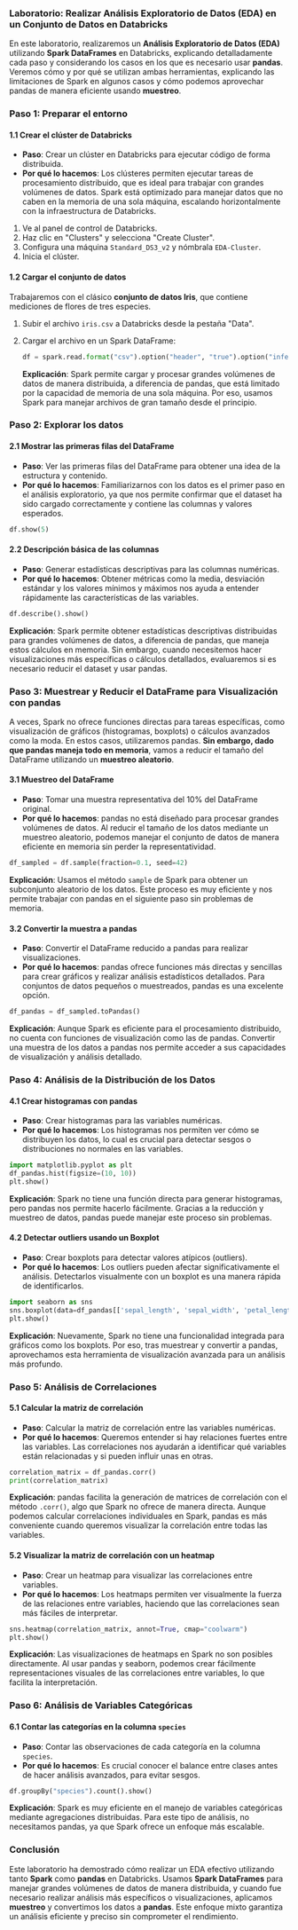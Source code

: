 ### Laboratorio: Realizar Análisis Exploratorio de Datos (EDA) en un Conjunto de Datos en Databricks

En este laboratorio, realizaremos un **Análisis Exploratorio de Datos (EDA)** utilizando **Spark DataFrames** en Databricks, explicando detalladamente cada paso y considerando los casos en los que es necesario usar **pandas**. Veremos cómo y por qué se utilizan ambas herramientas, explicando las limitaciones de Spark en algunos casos y cómo podemos aprovechar pandas de manera eficiente usando **muestreo**.

### Paso 1: **Preparar el entorno**

#### 1.1 Crear el clúster de Databricks

- **Paso**: Crear un clúster en Databricks para ejecutar código de forma distribuida.
- **Por qué lo hacemos**: Los clústeres permiten ejecutar tareas de procesamiento distribuido, que es ideal para trabajar con grandes volúmenes de datos. Spark está optimizado para manejar datos que no caben en la memoria de una sola máquina, escalando horizontalmente con la infraestructura de Databricks.

1. Ve al panel de control de Databricks.
2. Haz clic en "Clusters" y selecciona "Create Cluster".
3. Configura una máquina `Standard_DS3_v2` y nómbrala `EDA-Cluster`.
4. Inicia el clúster.

#### 1.2 Cargar el conjunto de datos

Trabajaremos con el clásico **conjunto de datos Iris**, que contiene mediciones de flores de tres especies.

1. Subir el archivo `iris.csv` a Databricks desde la pestaña "Data".
2. Cargar el archivo en un Spark DataFrame:

   ```python
   df = spark.read.format("csv").option("header", "true").option("inferSchema", "true").load("/FileStore/tables/iris.csv")
   ```

   **Explicación**: Spark permite cargar y procesar grandes volúmenes de datos de manera distribuida, a diferencia de pandas, que está limitado por la capacidad de memoria de una sola máquina. Por eso, usamos Spark para manejar archivos de gran tamaño desde el principio.

### Paso 2: **Explorar los datos**

#### 2.1 Mostrar las primeras filas del DataFrame

- **Paso**: Ver las primeras filas del DataFrame para obtener una idea de la estructura y contenido.
- **Por qué lo hacemos**: Familiarizarnos con los datos es el primer paso en el análisis exploratorio, ya que nos permite confirmar que el dataset ha sido cargado correctamente y contiene las columnas y valores esperados.

```python
df.show(5)
```

#### 2.2 Descripción básica de las columnas

- **Paso**: Generar estadísticas descriptivas para las columnas numéricas.
- **Por qué lo hacemos**: Obtener métricas como la media, desviación estándar y los valores mínimos y máximos nos ayuda a entender rápidamente las características de las variables.

```python
df.describe().show()
```

   **Explicación**: Spark permite obtener estadísticas descriptivas distribuidas para grandes volúmenes de datos, a diferencia de pandas, que maneja estos cálculos en memoria. Sin embargo, cuando necesitemos hacer visualizaciones más específicas o cálculos detallados, evaluaremos si es necesario reducir el dataset y usar pandas.

### Paso 3: **Muestrear y Reducir el DataFrame para Visualización con pandas**

A veces, Spark no ofrece funciones directas para tareas específicas, como visualización de gráficos (histogramas, boxplots) o cálculos avanzados como la moda. En estos casos, utilizaremos pandas. **Sin embargo, dado que pandas maneja todo en memoria**, vamos a reducir el tamaño del DataFrame utilizando un **muestreo aleatorio**.

#### 3.1 Muestreo del DataFrame

- **Paso**: Tomar una muestra representativa del 10% del DataFrame original.
- **Por qué lo hacemos**: pandas no está diseñado para procesar grandes volúmenes de datos. Al reducir el tamaño de los datos mediante un muestreo aleatorio, podemos manejar el conjunto de datos de manera eficiente en memoria sin perder la representatividad.

```python
df_sampled = df.sample(fraction=0.1, seed=42)
```

   **Explicación**: Usamos el método `sample` de Spark para obtener un subconjunto aleatorio de los datos. Este proceso es muy eficiente y nos permite trabajar con pandas en el siguiente paso sin problemas de memoria.

#### 3.2 Convertir la muestra a pandas

- **Paso**: Convertir el DataFrame reducido a pandas para realizar visualizaciones.
- **Por qué lo hacemos**: pandas ofrece funciones más directas y sencillas para crear gráficos y realizar análisis estadísticos detallados. Para conjuntos de datos pequeños o muestreados, pandas es una excelente opción.

```python
df_pandas = df_sampled.toPandas()
```

   **Explicación**: Aunque Spark es eficiente para el procesamiento distribuido, no cuenta con funciones de visualización como las de pandas. Convertir una muestra de los datos a pandas nos permite acceder a sus capacidades de visualización y análisis detallado.

### Paso 4: **Análisis de la Distribución de los Datos**

#### 4.1 Crear histogramas con pandas

- **Paso**: Crear histogramas para las variables numéricas.
- **Por qué lo hacemos**: Los histogramas nos permiten ver cómo se distribuyen los datos, lo cual es crucial para detectar sesgos o distribuciones no normales en las variables.

```python
import matplotlib.pyplot as plt
df_pandas.hist(figsize=(10, 10))
plt.show()
```

   **Explicación**: Spark no tiene una función directa para generar histogramas, pero pandas nos permite hacerlo fácilmente. Gracias a la reducción y muestreo de datos, pandas puede manejar este proceso sin problemas.

#### 4.2 Detectar outliers usando un Boxplot

- **Paso**: Crear boxplots para detectar valores atípicos (outliers).
- **Por qué lo hacemos**: Los outliers pueden afectar significativamente el análisis. Detectarlos visualmente con un boxplot es una manera rápida de identificarlos.

```python
import seaborn as sns
sns.boxplot(data=df_pandas[['sepal_length', 'sepal_width', 'petal_length', 'petal_width']])
plt.show()
```

   **Explicación**: Nuevamente, Spark no tiene una funcionalidad integrada para gráficos como los boxplots. Por eso, tras muestrear y convertir a pandas, aprovechamos esta herramienta de visualización avanzada para un análisis más profundo.

### Paso 5: **Análisis de Correlaciones**

#### 5.1 Calcular la matriz de correlación

- **Paso**: Calcular la matriz de correlación entre las variables numéricas.
- **Por qué lo hacemos**: Queremos entender si hay relaciones fuertes entre las variables. Las correlaciones nos ayudarán a identificar qué variables están relacionadas y si pueden influir unas en otras.

```python
correlation_matrix = df_pandas.corr()
print(correlation_matrix)
```

   **Explicación**: pandas facilita la generación de matrices de correlación con el método `.corr()`, algo que Spark no ofrece de manera directa. Aunque podemos calcular correlaciones individuales en Spark, pandas es más conveniente cuando queremos visualizar la correlación entre todas las variables.

#### 5.2 Visualizar la matriz de correlación con un heatmap

- **Paso**: Crear un heatmap para visualizar las correlaciones entre variables.
- **Por qué lo hacemos**: Los heatmaps permiten ver visualmente la fuerza de las relaciones entre variables, haciendo que las correlaciones sean más fáciles de interpretar.

```python
sns.heatmap(correlation_matrix, annot=True, cmap="coolwarm")
plt.show()
```

   **Explicación**: Las visualizaciones de heatmaps en Spark no son posibles directamente. Al usar pandas y seaborn, podemos crear fácilmente representaciones visuales de las correlaciones entre variables, lo que facilita la interpretación.

### Paso 6: **Análisis de Variables Categóricas**

#### 6.1 Contar las categorías en la columna `species`

- **Paso**: Contar las observaciones de cada categoría en la columna `species`.
- **Por qué lo hacemos**: Es crucial conocer el balance entre clases antes de hacer análisis avanzados, para evitar sesgos.

```python
df.groupBy("species").count().show()
```

   **Explicación**: Spark es muy eficiente en el manejo de variables categóricas mediante agregaciones distribuidas. Para este tipo de análisis, no necesitamos pandas, ya que Spark ofrece un enfoque más escalable.

### Conclusión

Este laboratorio ha demostrado cómo realizar un EDA efectivo utilizando tanto **Spark** como **pandas** en Databricks. Usamos **Spark DataFrames** para manejar grandes volúmenes de datos de manera distribuida, y cuando fue necesario realizar análisis más específicos o visualizaciones, aplicamos **muestreo** y convertimos los datos a **pandas**. Este enfoque mixto garantiza un análisis eficiente y preciso sin comprometer el rendimiento.
